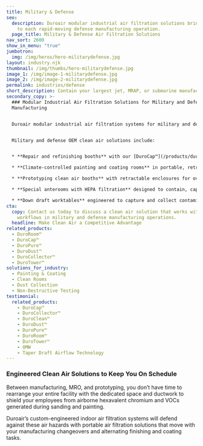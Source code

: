 ```yaml
---
title: Military & Defense
seo:
  description: Duroair modular industrial air filtration solutions bring clean air
    to each rapid-moving defense manufacturing operation.
  page_title: Military & Defense Air Filtration Solutions
nav_sort: 2600
show_in_menu: "true"
jumbotron:
  img: /img/heros/hero-militarydefense.jpg
layout: industry.njk
thumbnail: /img/thumbs/hero-militarydefense.jpg
image_1: /img/image-1-militarydefense.jpg
image_2: /img/image-2-militarydefense.jpg
permalink: industries/defense
short_description: Contain your largest jet, MRAP, or submarine manufacturing processes.
secondary_copy: >-
  ### Modular Industrial Air Filtration Solutions for Military and Defense
  Manufacturing


  Duroair modular industrial air filtration systems for military and defense brings clean air to each rapid-moving manufacturing operation.  With a retractable [DuroRoom™](/products/duroroom) and vented or non-vented air filtration, each system can be engineered to accommodate large components for jets, MRAPs, or submarines, creating a cost-effective alternative to conventional systems.


  Military and defense OEM clean air solutions include:


  * **Repair and refinishing booths** with our [DuroCap™](/products/durocap), with [Taper Daft Airflow](/products/taper-draft-airflow-technology) technology that captures 99.4% of toxic dust from sanding and grinding tasks, often generated while working on paint from MRAPs

  * **Climate-controlled painting and coating rooms** in portable, retractable enclosures with [DuroPure™](/products/duropure) non-vented air filtration that easily move with grinding, painting, or sanding assignments and collect 100 percent of hexavalent chromium contaminants 

  * **Prototyping clean air booths** with retractable enclosures for overhead crane access and non-vented air filtration for self-contained security

  * **Special anterooms with HEPA filtration** designed to contain, capture, and collect particulates as operators move from inside a retractable enclosure to the general shop environment

  * **Down draft worktables** engineered to capture and collect contaminates generated while prepping, sanding, grinding, or cutting
cta:
  copy: Contact us today to discuss a clean air solution that works with on-demand
    workflows in military and defense manufacturing operations.
  headline: Make Clean Air a Competitive Advantage
related_products:
  - DuroRoom™
  - DuroCap™
  - DuroPure™
  - DuroDust™
  - DuroCollector™
  - DuroTower™
solutions_for_industry:
  - Painting & Coating
  - Clean Rooms
  - Dust Collection
  - Non-Destructive Testing
testimonial:
  related_products:
    - DuroCap™
    - DuroCollector™
    - DuroClean™
    - DuroDust™
    - DuroPure™
    - DuroRoom™
    - DuroTower™
    - OMW
    - Taper Draft Airflow Technology
---
```

### Engineered Clean Air Solutions to Keep You On Schedule

Between manufacturing, MRO, and prototyping, you don’t have time to rearrange your entire facility with the dedicated space and ductwork to shield your employees from airborne hexavalent chromium and VOCs generated during sanding and painting. 

Duroair’s custom-engineered indoor air filtration systems will defend against these air hazards with portable air filtration solutions that move with your manufacturing changeovers and alternating finishing and coating tasks.
